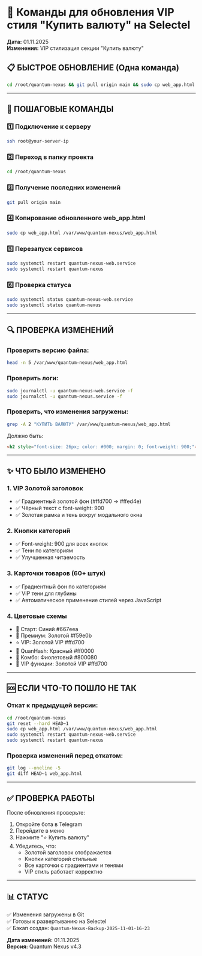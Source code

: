 # 🚀 Команды для обновления VIP стиля "Купить валюту" на Selectel

**Дата:** 01.11.2025  
**Изменения:** VIP стилизация секции "Купить валюту"

## 📋 БЫСТРОЕ ОБНОВЛЕНИЕ (Одна команда)

```bash
cd /root/quantum-nexus && git pull origin main && sudo cp web_app.html /var/www/quantum-nexus/web_app.html && sudo systemctl restart quantum-nexus-web.service && sudo systemctl restart quantum-nexus && echo "✅ Обновление завершено!"
```

---

## 📝 ПОШАГОВЫЕ КОМАНДЫ

### 1️⃣ Подключение к серверу
```bash
ssh root@your-server-ip
```

### 2️⃣ Переход в папку проекта
```bash
cd /root/quantum-nexus
```

### 3️⃣ Получение последних изменений
```bash
git pull origin main
```

### 4️⃣ Копирование обновленного web_app.html
```bash
sudo cp web_app.html /var/www/quantum-nexus/web_app.html
```

### 5️⃣ Перезапуск сервисов
```bash
sudo systemctl restart quantum-nexus-web.service
sudo systemctl restart quantum-nexus
```

### 6️⃣ Проверка статуса
```bash
sudo systemctl status quantum-nexus-web.service
sudo systemctl status quantum-nexus
```

---

## 🔍 ПРОВЕРКА ИЗМЕНЕНИЙ

### Проверить версию файла:
```bash
head -n 5 /var/www/quantum-nexus/web_app.html
```

### Проверить логи:
```bash
sudo journalctl -u quantum-nexus-web.service -f
sudo journalctl -u quantum-nexus.service -f
```

### Проверить, что изменения загружены:
```bash
grep -A 2 "КУПИТЬ ВАЛЮТУ" /var/www/quantum-nexus/web_app.html
```

Должно быть:
```html
<h2 style="font-size: 26px; color: #000; margin: 0; font-weight: 900;">⭐ КУПИТЬ ВАЛЮТУ</h2>
```

---

## ✨ ЧТО БЫЛО ИЗМЕНЕНО

### 1. VIP Золотой заголовок
- ✅ Градиентный золотой фон (#ffd700 → #ffed4e)
- ✅ Чёрный текст с font-weight: 900
- ✅ Золотая рамка и тень вокруг модального окна

### 2. Кнопки категорий
- ✅ Font-weight: 900 для всех кнопок
- ✅ Тени по категориям
- ✅ Улучшенная читаемость

### 3. Карточки товаров (60+ штук)
- ✅ Градиентный фон по категориям
- ✅ VIP тени для глубины
- ✅ Автоматическое применение стилей через JavaScript

### 4. Цветовые схемы
- 🎯 Старт: Синий #667eea
- 🚀 Премиум: Золотой #f59e0b
- ⭐ VIP: Золотой VIP #ffd700
- 🔮 QuanHash: Красный #ff0000
- 🎁 Комбо: Фиолетовый #800080
- 👑 VIP функции: Золотой VIP #ffd700

---

## 🆘 ЕСЛИ ЧТО-ТО ПОШЛО НЕ ТАК

### Откат к предыдущей версии:
```bash
cd /root/quantum-nexus
git reset --hard HEAD~1
sudo cp web_app.html /var/www/quantum-nexus/web_app.html
sudo systemctl restart quantum-nexus-web.service
sudo systemctl restart quantum-nexus
```

### Проверка изменений перед откатом:
```bash
git log --oneline -5
git diff HEAD~1 web_app.html
```

---

## ✅ ПРОВЕРКА РАБОТЫ

После обновления проверьте:
1. Откройте бота в Telegram
2. Перейдите в меню
3. Нажмите "⭐ Купить валюту"
4. Убедитесь, что:
   - Золотой заголовок отображается
   - Кнопки категорий стильные
   - Все карточки с градиентами и тенями
   - VIP стиль работает корректно

---

## 📊 СТАТУС

✅ Изменения загружены в Git  
✅ Готовы к развертыванию на Selectel  
✅ Бэкап создан: `Quantum-Nexus-Backup-2025-11-01-16-23`

**Дата изменений:** 01.11.2025  
**Версия:** Quantum Nexus v4.3

